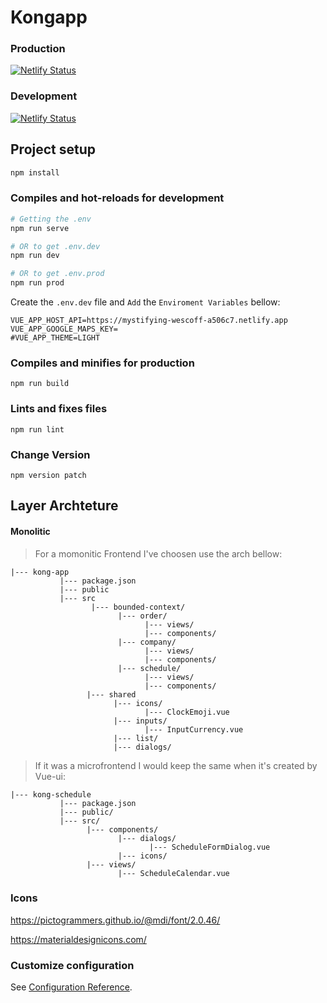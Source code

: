 # Kongapp

### Production

[![Netlify Status](https://api.netlify.com/api/v1/badges/438a86e0-77af-47ff-b1de-25e5913ddaaa/deploy-status)](https://app.netlify.com/sites/kongbarber/deploys)

### Development

[![Netlify Status](https://api.netlify.com/api/v1/badges/1605dbef-ebf4-4e5e-9403-a67965d72785/deploy-status)](https://app.netlify.com/sites/kong-app-develop/deploys)

## Project setup
```sh
npm install
```

### Compiles and hot-reloads for development
```sh
# Getting the .env
npm run serve

# OR to get .env.dev
npm run dev

# OR to get .env.prod
npm run prod
```

Create the `.env.dev` file and `Add` the `Enviroment Variables` bellow:

```props
VUE_APP_HOST_API=https://mystifying-wescoff-a506c7.netlify.app
VUE_APP_GOOGLE_MAPS_KEY=
#VUE_APP_THEME=LIGHT
```

### Compiles and minifies for production
```
npm run build
```

### Lints and fixes files
```
npm run lint
```

### Change Version
```
npm version patch
```

## Layer Archteture 

#### Monolitic 

> For a momonitic Frontend I've choosen use the arch bellow:

```
|--- kong-app
           |--- package.json
           |--- public
           |--- src
                  |--- bounded-context/
                        |--- order/
                              |--- views/
                              |--- components/
                        |--- company/
                              |--- views/
                              |--- components/
                        |--- schedule/
                              |--- views/
                              |--- components/                                          
                 |--- shared
                       |--- icons/
                              |--- ClockEmoji.vue
                       |--- inputs/
                              |--- InputCurrency.vue
                       |--- list/
                       |--- dialogs/
```

> If it was a microfrontend I would keep the same when it's created by Vue-ui:

```
|--- kong-schedule
           |--- package.json
           |--- public/
           |--- src/
                 |--- components/
                        |--- dialogs/
                               |--- ScheduleFormDialog.vue
                        |--- icons/
                 |--- views/
                        |--- ScheduleCalendar.vue
```

### Icons

https://pictogrammers.github.io/@mdi/font/2.0.46/   
    
https://materialdesignicons.com/

### Customize configuration
See [Configuration Reference](https://cli.vuejs.org/config/).
